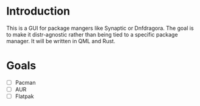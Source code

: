 # Introduction
This is a GUI for package mangers like Synaptic or Dnfdragora. The goal
is to make it distr-agnostic rather than being tied to a specific
package manager. It will be written in QML and Rust.

# Goals
- [ ] Pacman
- [ ] AUR
- [ ] Flatpak
